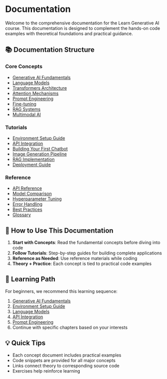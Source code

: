 # Documentation

Welcome to the comprehensive documentation for the Learn Generative AI course. This documentation is designed to complement the hands-on code examples with theoretical foundations and practical guidance.

## 📚 Documentation Structure

### Core Concepts
- [Generative AI Fundamentals](concepts/generative-ai-fundamentals.md)
- [Language Models](concepts/language-models.md)
- [Transformers Architecture](concepts/transformers.md)
- [Attention Mechanisms](concepts/attention.md)
- [Prompt Engineering](concepts/prompt-engineering.md)
- [Fine-tuning](concepts/fine-tuning.md)
- [RAG Systems](concepts/rag.md)
- [Multimodal AI](concepts/multimodal.md)

### Tutorials
- [Environment Setup Guide](tutorials/environment-setup.md)
- [API Integration](tutorials/api-integration.md)
- [Building Your First Chatbot](tutorials/first-chatbot.md)
- [Image Generation Pipeline](tutorials/image-generation.md)
- [RAG Implementation](tutorials/rag-implementation.md)
- [Deployment Guide](tutorials/deployment.md)

### Reference
- [API Reference](reference/api-reference.md)
- [Model Comparison](reference/model-comparison.md)
- [Hyperparameter Tuning](reference/hyperparameters.md)
- [Error Handling](reference/error-handling.md)
- [Best Practices](reference/best-practices.md)
- [Glossary](reference/glossary.md)

## 🎯 How to Use This Documentation

1. **Start with Concepts**: Read the fundamental concepts before diving into code
2. **Follow Tutorials**: Step-by-step guides for building complete applications
3. **Reference as Needed**: Use reference materials while coding
4. **Theory + Practice**: Each concept is tied to practical code examples

## 📖 Learning Path

For beginners, we recommend this learning sequence:

1. [Generative AI Fundamentals](concepts/generative-ai-fundamentals.md)
2. [Environment Setup Guide](tutorials/environment-setup.md)
3. [Language Models](concepts/language-models.md)
4. [API Integration](tutorials/api-integration.md)
5. [Prompt Engineering](concepts/prompt-engineering.md)
6. Continue with specific chapters based on your interests

## 💡 Quick Tips

- Each concept document includes practical examples
- Code snippets are provided for all major concepts
- Links connect theory to corresponding source code
- Exercises help reinforce learning
